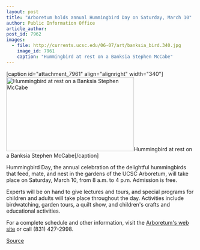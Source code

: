 ```yaml
---
layout: post
title: "Arboretum holds annual Hummingbird Day on Saturday, March 10"
author: Public Information Office
article_author: 
post_id: 7962
images:
  - file: http://currents.ucsc.edu/06-07/art/banksia_bird.340.jpg
    image_id: 7961
    caption: "Hummingbird at rest on a Banksia Stephen McCabe"
---
```


[caption id="attachment_7961" align="alignright" width="340"]<a href="http://dev-ucsc-news.pantheonsite.io/wp-content/uploads/2007/03/banksia_bird.340.jpg"><img class="size-full wp-image-7961" src="http://dev-ucsc-news.pantheonsite.io/wp-content/uploads/2007/03/banksia_bird.340.jpg" alt="Hummingbird at rest on a Banksia Stephen McCabe" width="340" height="197" /></a>Hummingbird at rest on a Banksia Stephen McCabe[/caption]
<a name="content" id="content"></a>
<p>
  Hummingbird Day, the annual celebration of the delightful hummingbirds that feed, mate, and nest in the gardens of the UCSC Arboretum, will take place on Saturday, March 10, from 8 a.m. to 4 p.m. Admission is free.
</p>
<p>
  Experts will be on hand to give lectures and tours, and special programs for children and adults will take place throughout the day. Activities include birdwatching, garden tours, a quilt show, and children's crafts and educational activities.
</p>
<p>
  For a complete schedule and other information, visit the <a href="http://arboretum.ucsc.edu">Arboretum's web site</a> or call (831) 427-2998.
</p>
<p><a href="http://www1.ucsc.edu/currents/06-07/03-05/brief-hummingbird.asp" title="Permalink to brief-hummingbird">Source</a></p>
